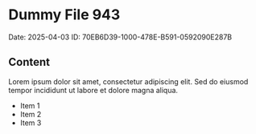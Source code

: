 # Dummy File 943

Date: 2025-04-03
ID: 70EB6D39-1000-478E-B591-0592090E287B

## Content

Lorem ipsum dolor sit amet, consectetur adipiscing elit.
Sed do eiusmod tempor incididunt ut labore et dolore magna aliqua.

* Item 1
* Item 2
* Item 3

